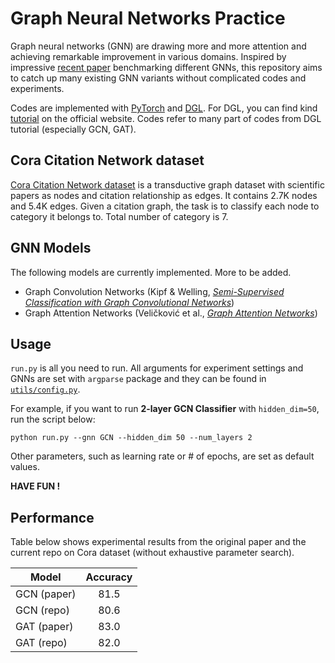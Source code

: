 # Graph Neural Networks Practice
Graph neural networks (GNN) are drawing more and more attention and achieving remarkable improvement in various domains. Inspired by impressive [recent paper](https://arxiv.org/abs/2003.00982) benchmarking different GNNs, this repository aims to catch up many existing GNN variants without complicated codes and experiments.

Codes are implemented with [PyTorch](pytorch.org) and [DGL](https://docs.dgl.ai/index.html). For DGL, you can find kind [tutorial](https://docs.dgl.ai/en/0.4.x/tutorials/basics/1_first.html) on the official website. Codes refer to many part of codes from DGL tutorial (especially GCN, GAT).

## Cora Citation Network dataset
[Cora Citation Network dataset](http://eliassi.org/papers/ai-mag-tr08.pdf) is a transductive graph dataset with scientific papers as nodes and citation relationship as edges. It contains  2.7K nodes and 5.4K edges. Given a citation graph, the task is to classify each node to category it belongs to. Total number of category is 7.

## GNN Models
The following models are currently implemented. More to be added. 
- Graph Convolution Networks (Kipf & Welling, [*Semi-Supervised Classification with Graph Convolutional Networks*](https://arxiv.org/abs/1609.02907))
- Graph Attention Networks (Veličković et al., [*Graph Attention Networks*](https://arxiv.org/abs/1710.10903))

## Usage
`run.py` is all you need to run. All arguments for experiment settings and GNNs are set with `argparse` package and they can be found in [`utils/config.py`](utils/config.py).

For example, if you want to run **2-layer GCN Classifier** with `hidden_dim=50`, run the script below:
```
python run.py --gnn GCN --hidden_dim 50 --num_layers 2
```
Other parameters, such as learning rate or # of epochs, are set as default values.

**HAVE FUN !**

## Performance
Table below shows experimental results from the original paper and the current repo on Cora dataset (without exhaustive parameter search). 

|      Model       | Accuracy |
| ---------------- |:--------:|
|  GCN (paper)     |  81.5    |
|  GCN (repo)      |  80.6    |
|  GAT (paper)     |  83.0    |
|  GAT (repo)      |  82.0    |
